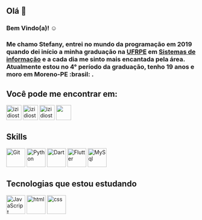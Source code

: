 ## Olá 👋

### Bem Vindo(a)! :relaxed:

### Me chamo Stefany, entrei no mundo da programação em 2019 quando dei início a minha graduação na [UFRPE](http://www.ufrpe.br/br) em [Sistemas de informação](https://sites.google.com/view/bsi-ufrpe/home) e a cada dia me sinto mais encantada pela área. Atualmente estou no 4° período da graduação, tenho 19 anos e moro em Moreno-PE :brasil: .

## Você pode me encontrar em:

[<img src="https://cdn.jsdelivr.net/gh/devicons/devicon/icons/linkedin/linkedin-original.svg" alt="izidiostefany@gmail.com" height='40' width='40'>](https://www.linkedin.com/in/stefany-izidio-086236187/)
[<img src="https://image.flaticon.com/icons/png/512/732/732200.png" alt="izidiostefany@gmail.com" height='40' width='40'>](mailto:izidiostefany@gmail.com)
[<img src="https://image.flaticon.com/icons/png/512/2111/2111463.png" alt="izidiostefany@gmail.com" height='40' width='40'>](https://www.instagram.com/stefany.vitoria33/)
[<img src="https://image.flaticon.com/icons/png/512/2111/2111646.png" height='40' width='40'>](https://t.me/stefanyizidio)

## Skills

<img src="https://cdn.jsdelivr.net/gh/devicons/devicon/icons/git/git-original.svg" alt="Git" height='50' width='50'> <img src="https://cdn.jsdelivr.net/gh/devicons/devicon/icons/python/python-original.svg" alt="Python" height='50' width='50'> <img src="https://cdn.jsdelivr.net/gh/devicons/devicon/icons/dart/dart-original.svg" alt="Dart" height='50' width='50'> <img src="https://cdn.jsdelivr.net/gh/devicons/devicon/icons/flutter/flutter-original.svg" alt="Flutter" height='50' width='50'> <img src="https://cdn.jsdelivr.net/gh/devicons/devicon/icons/mysql/mysql-original.svg" alt="MySql" height='50' width='50'>

## Tecnologias que estou estudando

<img src="https://cdn.jsdelivr.net/gh/devicons/devicon/icons/javascript/javascript-original.svg" alt="JavaScript" height='50' width='50'> <img src="https://cdn.jsdelivr.net/gh/devicons/devicon/icons/html5/html5-original.svg" alt="html" height='50' width='50'> <img src="https://cdn.jsdelivr.net/gh/devicons/devicon/icons/css3/css3-original.svg" alt="css" height='50' width='50'>